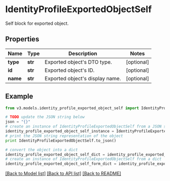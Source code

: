 # IdentityProfileExportedObjectSelf

Self block for exported object.

## Properties
Name | Type | Description | Notes
------------ | ------------- | ------------- | -------------
**type** | **str** | Exported object&#39;s DTO type. | [optional] 
**id** | **str** | Exported object&#39;s ID. | [optional] 
**name** | **str** | Exported object&#39;s display name. | [optional] 

## Example

```python
from v3.models.identity_profile_exported_object_self import IdentityProfileExportedObjectSelf

# TODO update the JSON string below
json = "{}"
# create an instance of IdentityProfileExportedObjectSelf from a JSON string
identity_profile_exported_object_self_instance = IdentityProfileExportedObjectSelf.from_json(json)
# print the JSON string representation of the object
print IdentityProfileExportedObjectSelf.to_json()

# convert the object into a dict
identity_profile_exported_object_self_dict = identity_profile_exported_object_self_instance.to_dict()
# create an instance of IdentityProfileExportedObjectSelf from a dict
identity_profile_exported_object_self_form_dict = identity_profile_exported_object_self.from_dict(identity_profile_exported_object_self_dict)
```
[[Back to Model list]](../README.md#documentation-for-models) [[Back to API list]](../README.md#documentation-for-api-endpoints) [[Back to README]](../README.md)


